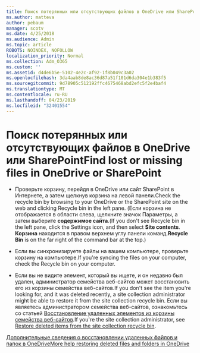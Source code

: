 ```yaml
---
title: Поиск потерянных или отсутствующих файлов в OneDrive или SharePoint
ms.author: matteva
author: pebaum
manager: scotv
ms.date: 4/25/2018
ms.audience: Admin
ms.topic: article
ROBOTS: NOINDEX, NOFOLLOW
localization_priority: Normal
ms.collection: Adm_O365
ms.custom: ''
ms.assetid: d4de6b5e-5102-4e2c-af92-1f8b049c3a02
ms.openlocfilehash: 3da4aab8de8ac36d87a51f101d6da304e1b383f5
ms.sourcegitcommit: 9d78905c512192ffc4675468abd2efc5f2e4baf4
ms.translationtype: MT
ms.contentlocale: ru-RU
ms.lasthandoff: 04/23/2019
ms.locfileid: "32401554"
---
```

# <a name="find-lost-or-missing-files-in-onedrive-or-sharepoint"></a><span data-ttu-id="36a48-102">Поиск потерянных или отсутствующих файлов в OneDrive или SharePoint</span><span class="sxs-lookup"><span data-stu-id="36a48-102">Find lost or missing files in OneDrive or SharePoint</span></span>

- <span data-ttu-id="36a48-103">Проверьте корзину, перейдя в OneDrive или сайт SharePoint в Интернете, а затем щелкнув корзина на левой панели.</span><span class="sxs-lookup"><span data-stu-id="36a48-103">Check the recycle bin by browsing to your OneDrive or the SharePoint site on the web and clicking Recycle bin in the left pane.</span></span> <span data-ttu-id="36a48-104">(Если корзина не отображается в области слева, щелкните значок Параметры, а затем выберите **содержимое сайта**.</span><span class="sxs-lookup"><span data-stu-id="36a48-104">(If you don't see Recycle bin in the left pane, click the Settings icon, and then select **Site contents**.</span></span> <span data-ttu-id="36a48-105">**Корзина** находится в правом верхнем углу панели команд.</span><span class="sxs-lookup"><span data-stu-id="36a48-105">**Recycle Bin** is on the far right of the command bar at the top.)</span></span> 
    
- <span data-ttu-id="36a48-106">Если вы синхронизируете файлы на вашем компьютере, проверьте корзину на компьютере.</span><span class="sxs-lookup"><span data-stu-id="36a48-106">If you're syncing the files on your computer, check the Recycle bin on your computer.</span></span> 
    
- <span data-ttu-id="36a48-107">Если вы не видите элемент, который вы ищете, и он недавно был удален, администратор семейства веб-сайтов может восстановить его из корзины семейства веб-сайтов.</span><span class="sxs-lookup"><span data-stu-id="36a48-107">If you don't see the item you're looking for, and it was deleted recently, a site collection administrator might be able to restore it from the site collection recycle bin.</span></span> <span data-ttu-id="36a48-108">Если вы являетесь администратором семейства веб-сайтов, ознакомьтесь со статьей [Восстановление удаленных элементов из корзины семейства веб-сайтов](https://go.microsoft.com/fwlink/?linkid=866439).</span><span class="sxs-lookup"><span data-stu-id="36a48-108">If you're the site collection administrator, see [Restore deleted items from the site collection recycle bin](https://go.microsoft.com/fwlink/?linkid=866439).</span></span>
    
[<span data-ttu-id="36a48-109">Дополнительные сведения о восстановлении удаленных файлов и папок в OneDrive</span><span class="sxs-lookup"><span data-stu-id="36a48-109">More help restoring deleted files and folders in OneDrive</span></span>](https://go.microsoft.com/fwlink/?linkid=872872)
  

